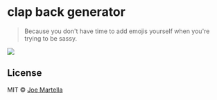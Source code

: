 # clap back generator

> Because you don't have time to add emojis yourself when you're trying to be sassy.

![](https://raw.githubusercontent.com/martellaj/clap-back-generator/master/clap-back-gif.gif)

## License
MIT © [Joe Martella](http://www.martellaj.github.io)